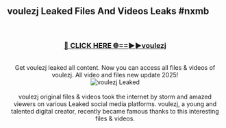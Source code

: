## voulezj Leaked Files And Videos Leaks #nxmb
<br>
<div align="center">
<h3><a href="https://watchclip.my.id/voulezj" rel="nofollow">🔴 CLICK HERE 🌐==►►voulezj</a></h3>
<br>
Get voulezj leaked all content. Now you can access all files & videos of voulezj. All video and files new update 2025!
<br>
<a href="https://watchclip.my.id/voulezj" rel="nofollow" data-target="animated-image.originalLink"><img src="https://i.ibb.co.com/WyWwxjT/player-gif2.gif" alt="voulezj Leaked" style="max-width: 100%; display: inline-block;" data-target="animated-image.originalImage"></a>
<br><br>
voulezj original files & videos took the internet by storm and amazed viewers on various Leaked social media platforms. voulezj, a young and talented digital creator, recently became famous thanks to this interesting files & videos.
</div>
<br>